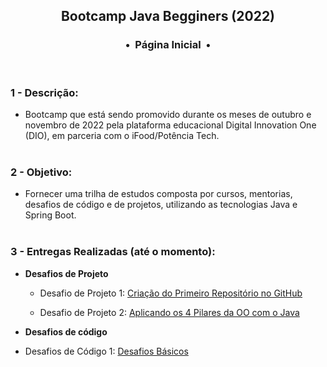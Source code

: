 <div align="center">
<h2>Bootcamp Java Begginers (2022)</h2>
<h3>•&nbsp; Página Inicial &nbsp;•</h3>
</div>
&nbsp;
&nbsp;

### 1 - Descrição:
 - Bootcamp que está sendo promovido durante os meses de outubro e novembro de 2022 pela plataforma educacional Digital Innovation One (DIO), em parceria com o iFood/Potência Tech.  
&nbsp;
&nbsp;    
### 2 - Objetivo:
 - Fornecer uma trilha de estudos composta por cursos, mentorias, desafios de código e de projetos, utilizando as tecnologias Java e Spring Boot.  
&nbsp;
&nbsp;    
### 3 - Entregas Realizadas (até o momento):
 - **Desafios de Projeto**
   - Desafio de Projeto 1: [Criação do Primeiro Repositório no GitHub](https://github.com/michelelozada/Bootcamp-DIO-Java-Beginners/tree/main/1-Desafios-de-Projeto/desafio-projeto-1)
 
   - Desafio de Projeto 2: [Aplicando os 4 Pilares da OO com o Java](https://github.com/michelelozada/Bootcamp-DIO-Java-Beginners/tree/main/1-Desafios-de-Projeto/desafio-projeto-2)
 &nbsp;
 
 - **Desafios de código**
- Desafios de Código 1: [Desafios Básicos](https://github.com/michelelozada/Bootcamp-DIO-Java-Beginners/tree/main/2-Desafios-de-Codigo-Basicos)